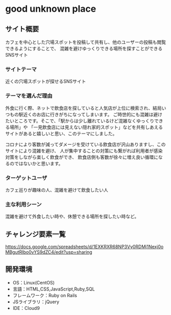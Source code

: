 # good unknown place

## サイト概要
カフェを中心とした穴場スポットを投稿して共有し、他のユーザーの投稿も閲覧できるようにすることで、
混雑を避けゆっくりできる場所を探すことができるSNSサイト

### サイトテーマ
近くの穴場スポットが探せるSNSサイト

### テーマを選んだ理由
外食に行く際、ネットで飲食店を探していると人気店が上位に検索され、結局いつもの駅近くのお店に行きがちになってしまいます。
ご時世的にも混雑は避けたいところです。そこで、「駅からは少し離れているけど混雑なくゆっくりできる場所」や
「一見飲食店には見えない隠れ家的スポット」などを共有しあえるサイトがあると嬉しいと思い、このテーマにしました。

コロナにより客数が減ってダメージを受けている飲食店が沢山ありますし、このサイトにより混雑を避け、
人が集中することの対策にも繋がれば利用者が感染対策をしながら楽しく飲食ができ、
飲食店側も客数が徐々に増え良い循環になるのではないかと思います。

### ターゲットユーザ
カフェ巡りが趣味の人、混雑を避けて飲食したい人

### 主な利用シーン
混雑を避けて外食したい時や、休憩できる場所を探したい時など。

## チャレンジ要素一覧
https://docs.google.com/spreadsheets/d/1EXKRXR68NP3Vy0RDMj1Nexj0oMBgutRIbo0vYS9dZC4/edit?usp=sharing

## 開発環境
- OS：Linux(CentOS)
- 言語：HTML,CSS,JavaScript,Ruby,SQL
- フレームワーク：Ruby on Rails
- JSライブラリ：jQuery
- IDE：Cloud9